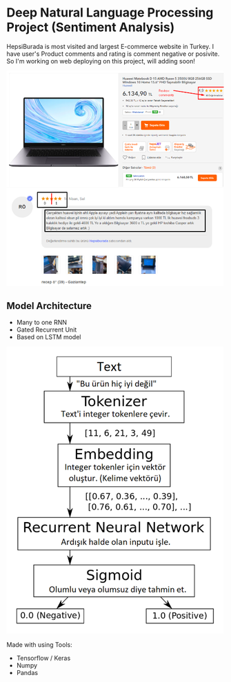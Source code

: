 # Deep Natural Language Processing Project (Sentiment Analysis)

HepsiBurada is most visited and largest E-commerce website in Turkey. I have user's Product comments and rating is comment negative or posivite. So I'm working on web deploying on this project, will adding soon!


![Hepsiburada](/img/product.png)
![Hepsiburada](/img/comment.png)

## Model Architecture
- Many to one RNN
- Gated Recurrent Unit
- Based on LSTM model


![Architecture](img/Sent-analysis-diag.png)




Made with using Tools:

* Tensorflow / Keras
* Numpy
* Pandas
